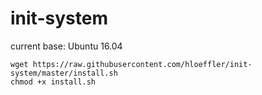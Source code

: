 # init-system

current base: Ubuntu 16.04


```
wget https://raw.githubusercontent.com/hloeffler/init-system/master/install.sh
chmod +x install.sh
```
